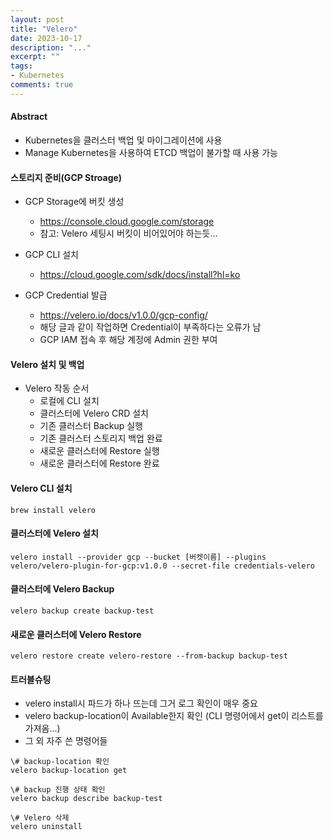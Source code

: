 ```yaml
---
layout: post
title: "Velero"
date: 2023-10-17
description: "..."
excerpt: ""
tags:
- Kubernetes
comments: true
---
```

#### Abstract
- Kubernetes을 클러스터 백업 및 마이그레이션에 사용
- Manage Kubernetes을 사용하여 ETCD 백업이 불가할 때 사용 가능

#### 스토리지 준비(GCP Stroage)
- GCP Storage에 버킷 생성
    - https://console.cloud.google.com/storage
    - 참고: Velero 세팅시 버킷이 비어있어야 하는듯...

- GCP CLI 설치
    - https://cloud.google.com/sdk/docs/install?hl=ko

- GCP Credential 발급
    - https://velero.io/docs/v1.0.0/gcp-config/
    - 해당 글과 같이 작업하면 Credential이 부족하다는 오류가 남
    - GCP IAM 접속 후 해당 계정에 Admin 권한 부여

#### Velero 설치 및 백업
- Velero 작동 순서
    - 로컬에 CLI 설치
    - 클러스터에 Velero CRD 설치
    - 기존 클러스터 Backup 실행
    - 기존 클러스터 스토리지 백업 완료
    - 새로운 클러스터에 Restore 실행
    - 새로운 클러스터에 Restore 완료

#### Velero CLI 설치
```
brew install velero
```

#### 클러스터에 Velero 설치
```
velero install --provider gcp --bucket [버켓이름] --plugins velero/velero-plugin-for-gcp:v1.0.0 --secret-file credentials-velero
```

#### 클러스터에 Velero Backup
```
velero backup create backup-test
```
    
#### 새로운 클러스터에 Velero Restore
```
velero restore create velero-restore --from-backup backup-test
```

#### 트러블슈팅
- velero install시 파드가 하나 뜨는데 그거 로그 확인이 매우 중요
- velero backup-location이 Available한지 확인 (CLI 명령어에서 get이 리스트를 가져옴...)
- 그 외 자주 쓴 명령어들
```
\# backup-location 확인
velero backup-location get

\# backup 진행 상태 확인
velero backup describe backup-test

\# Velero 삭제
velero uninstall
```